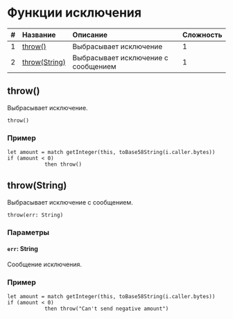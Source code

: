 # Функции исключения

| # | Название | Описание | Сложность |
| :--- | :--- | :--- | :--- |
| 1 | [throw()](#throw) | Выбрасывает исключение | 1 |
| 2 | [throw(String)](#throw-string) | Выбрасывает исключение с сообщением | 1 |

## throw()

Выбрасывает исключение.

``` ride
throw()
```

### Пример

``` ride
let amount = match getInteger(this, toBase58String(i.caller.bytes))
if (amount < 0)
            then throw()
```

## throw(String)

Выбрасывает исключение с сообщением.

``` ride
throw(err: String)
```

### Параметры

#### `err`: String

Сообщение исключения.

### Пример

``` ride
let amount = match getInteger(this, toBase58String(i.caller.bytes))
if (amount < 0)
            then throw("Can't send negative amount")
```
